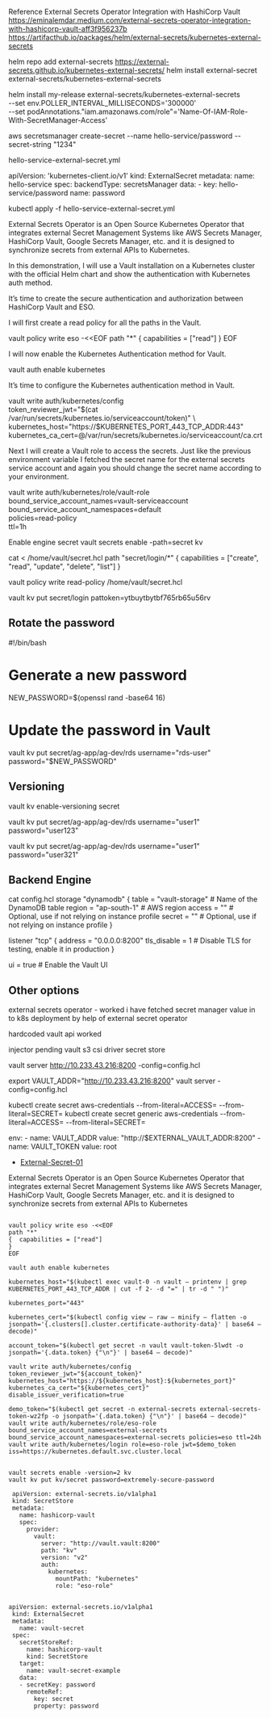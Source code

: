 Reference
External Secrets Operator Integration with HashiCorp Vault
https://eminalemdar.medium.com/external-secrets-operator-integration-with-hashicorp-vault-aff3f956237b
https://artifacthub.io/packages/helm/external-secrets/kubernetes-external-secrets



helm repo add external-secrets https://external-secrets.github.io/kubernetes-external-secrets/
helm install external-secret external-secrets/kubernetes-external-secrets

helm install my-release external-secrets/kubernetes-external-secrets \
--set env.POLLER_INTERVAL_MILLISECONDS='300000' \
--set podAnnotations."iam\.amazonaws\.com/role"='Name-Of-IAM-Role-With-SecretManager-Access'


aws secretsmanager create-secret --name hello-service/password --secret-string "1234"


hello-service-external-secret.yml


apiVersion: 'kubernetes-client.io/v1'
kind: ExternalSecret
metadata:
  name: hello-service
spec:
  backendType: secretsManager
  data:
    - key: hello-service/password
      name: password

      
kubectl apply -f hello-service-external-secret.yml



















External Secrets Operator is an Open Source Kubernetes Operator that integrates external 
Secret Management Systems like AWS Secrets Manager, HashiCorp Vault, 
Google Secrets Manager, etc. and it is designed to synchronize secrets from external APIs to Kubernetes.

In this demonstration, I will use a Vault installation on a Kubernetes cluster with the 
official Helm chart and show the authentication with Kubernetes auth method.

It’s time to create the secure authentication and authorization between HashiCorp Vault and ESO.


 I will first create a read policy for all the paths in the Vault.

 vault policy write eso -<<EOF
path "*"
{  capabilities = ["read"]
}
EOF

I will now enable the Kubernetes Authentication method for Vault.

vault auth enable kubernetes

It’s time to configure the Kubernetes authentication method in Vault.

vault write auth/kubernetes/config \
    token_reviewer_jwt="$(cat /var/run/secrets/kubernetes.io/serviceaccount/token)" \
    kubernetes_host="https://$KUBERNETES_PORT_443_TCP_ADDR:443" \
    kubernetes_ca_cert=@/var/run/secrets/kubernetes.io/serviceaccount/ca.crt 


Next I will create a Vault role to access the secrets. Just like the previous environment variable I fetched the 
secret name for the external secrets service account and again you should change the secret name according to your environment.

vault write auth/kubernetes/role/vault-role \
   bound_service_account_names=vault-serviceaccount \
   bound_service_account_namespaces=default \
   policies=read-policy \
   ttl=1h


Enable engine secret
vault secrets enable -path=secret kv

cat <<EOF > /home/vault/secret.hcl
path "secret/login/*" {
  capabilities = ["create", "read", "update", "delete", "list"]
}

vault policy write read-policy /home/vault/secret.hcl

vault kv put secret/login pattoken=ytbuytbytbf765rb65u56rv


Rotate the password
--------------------

#!/bin/bash

# Generate a new password
NEW_PASSWORD=$(openssl rand -base64 16)

# Update the password in Vault
vault kv put secret/ag-app/ag-dev/rds username="rds-user" password="$NEW_PASSWORD"


Versioning
-----------

vault kv enable-versioning secret

vault kv put secret/ag-app/ag-dev/rds username="user1" password="user123"

vault kv put secret/ag-app/ag-dev/rds username="user1" password="user321"


Backend Engine
------------------

cat config.hcl 
storage "dynamodb" {
  table      = "vault-storage"  # Name of the DynamoDB table
  region     = "ap-south-1"     # AWS region
  access = ""  # Optional, use if not relying on instance profile
  secret = ""  # Optional, use if not relying on instance profile
}

listener "tcp" {
  address     = "0.0.0.0:8200"
  tls_disable = 1                # Disable TLS for testing, enable it in production
}


ui = true  # Enable the Vault UI



Other options
---------------
external secrets operator - worked
i have fetched secret manager value in to k8s deployment by help of external secret operator

hardcoded vault api worked


injector
pending
vault s3 csi driver
secret store 



 vault server http://10.233.43.216:8200 -config=config.hcl

export VAULT_ADDR="http://10.233.43.216:8200"
vault server -config=config.hcl


kubectl create secret aws-credentials --from-literal=ACCESS= --from-literal=SECRET=
kubectl create secret generic aws-credentials --from-literal=ACCESS= --from-literal=SECRET=


env:
      - name: VAULT_ADDR
        value: "http://$EXTERNAL_VAULT_ADDR:8200"
      - name: VAULT_TOKEN
        value: root





- [External-Secret-01](https://eminalemdar.medium.com/external-secrets-operator-integration-with-hashicorp-vault-aff3f956237b)


External Secrets Operator is an Open Source Kubernetes Operator that 
integrates external Secret Management Systems like AWS Secrets Manager, 
HashiCorp Vault, Google Secrets Manager, etc. and it is designed to 
synchronize secrets from external APIs to Kubernetes



```

vault policy write eso -<<EOF
path "*"
{  capabilities = ["read"]
}
EOF

vault auth enable kubernetes
```


```
kubernetes_host="$(kubectl exec vault-0 -n vault — printenv | grep KUBERNETES_PORT_443_TCP_ADDR | cut -f 2- -d "=" | tr -d " ")"

kubernetes_port="443"

kubernetes_cert="$(kubectl config view — raw — minify — flatten -o jsonpath='{.clusters[].cluster.certificate-authority-data}' | base64 — decode)"

```


```
account_token="$(kubectl get secret -n vault vault-token-5lwdt -o jsonpath='{.data.token} {"\n"}' | base64 — decode)"
```


```
vault write auth/kubernetes/config token_reviewer_jwt="${account_token}" kubernetes_host="https://${kubernetes_host}:${kubernetes_port}" kubernetes_ca_cert="${kubernetes_cert}" disable_issuer_verification=true
```





```
demo_token="$(kubectl get secret -n external-secrets external-secrets-token-wz2fp -o jsonpath='{.data.token} {"\n"}' | base64 — decode)"
vault write auth/kubernetes/role/eso-role bound_service_account_names=external-secrets bound_service_account_namespaces=external-secrets policies=eso ttl=24h
vault write auth/kubernetes/login role=eso-role jwt=$demo_token iss=https://kubernetes.default.svc.cluster.local

```

```

vault secrets enable -version=2 kv
vault kv put kv/secret password=extremely-secure-password

```



```
 apiVersion: external-secrets.io/v1alpha1
 kind: SecretStore
 metadata:
   name: hashicorp-vault
   spec:
     provider:
       vault:
         server: "http://vault.vault:8200"
         path: "kv"
         version: "v2"
         auth:
           kubernetes:
             mountPath: "kubernetes"
             role: "eso-role"


```
```
apiVersion: external-secrets.io/v1alpha1
 kind: ExternalSecret
 metadata:
   name: vault-secret
 spec:
   secretStoreRef:
     name: hashicorp-vault
     kind: SecretStore
   target:
     name: vault-secret-example
   data:
   - secretKey: password
     remoteRef:
       key: secret
       property: password


```









